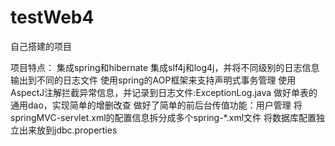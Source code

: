 # testWeb4
自己搭建的项目

项目特点：
  集成spring和hibernate
  集成slf4j和log4j，并将不同级别的日志信息输出到不同的日志文件
  使用spring的AOP框架来支持声明式事务管理
  使用AspectJ注解拦截异常信息，并记录到日志文件:ExceptionLog.java
  做好单表的通用dao，实现简单的增删改查
  做好了简单的前后台传值功能：用户管理
  将springMVC-servlet.xml的配置信息拆分成多个spring-*.xml文件
  将数据库配置独立出来放到jdbc.properties


